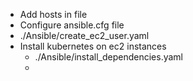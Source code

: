 


- Add hosts in file
- Configure ansible.cfg file
- ./Ansible/create_ec2_user.yaml
- Install kubernetes on ec2 instances
    - ./Ansible/install_dependencies.yaml
    - 